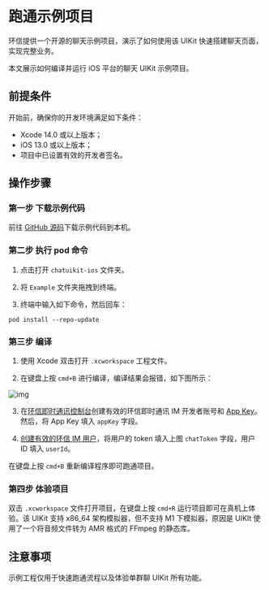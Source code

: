 # 跑通示例项目

<Toc />

环信提供一个开源的聊天示例项目，演示了如何使用该 UIKit 快速搭建聊天页面，实现完整业务。

本文展示如何编译并运行 iOS 平台的聊天 UIKit 示例项目。

## 前提条件

开始前，确保你的开发环境满足如下条件：

- Xcode 14.0 或以上版本；
- iOS 13.0 或以上版本；
- 项目中已设置有效的开发者签名。

## 操作步骤

### 第一步 下载示例代码

前往 [GitHub 源码](https://github.com/easemob/chatuikit-ios)下载示例代码到本机。

### 第二步 执行 pod 命令

1. 点击打开 `chatuikit-ios` 文件夹。

2. 将 `Example` 文件夹拖拽到终端。

3. 终端中输入如下命令，然后回车：

```
pod install --repo-update
```

### 第三步 编译

1. 使用 Xcode 双击打开 `.xcworkspace` 工程文件。

2. 在键盘上按 `cmd+B` 进行编译，编译结果会报错，如下图所示：

![img](@static/images/uikit/chatuikit/ios/buildError.png) 

3. 在[环信即时通讯控制台](https://console.easemob.com/user/login)创建有效的环信即时通讯 IM 开发者账号和 [App Key](/product/enable_and_configure_IM.html#创建应用)。然后，将 App Key 填入 `appKey` 字段。

4. [创建有效的环信 IM 用户](/product/enable_and_configure_IM.html#创建-im-用户)，将用户的 token 填入上图 `chatToken` 字段，用户 ID 填入 `userId`。

在键盘上按 `cmd+B` 重新编译程序即可跑通项目。

### 第四步 体验项目

双击 `.xcworkspace` 文件打开项目，在键盘上按 `cmd+R` 运行项目即可在真机上体验。该 UIKit 支持 x86_64 架构模拟器，但不支持 M1 下模拟器，原因是 UIKIt 使用了一个将音频文件转为 AMR 格式的 FFmpeg 的静态库。

## 注意事项

示例工程仅用于快速跑通流程以及体验单群聊 UIKit 所有功能。